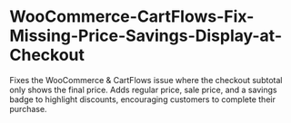 # WooCommerce-CartFlows-Fix-Missing-Price-Savings-Display-at-Checkout
Fixes the WooCommerce &amp; CartFlows issue where the checkout subtotal only shows the final price. Adds regular price, sale price, and a savings badge to highlight discounts, encouraging customers to complete their purchase.
